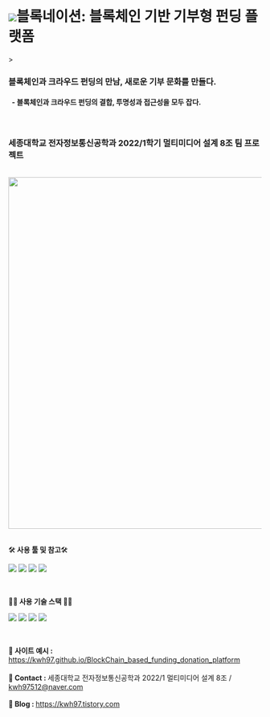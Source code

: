 <h1><img src="https://user-images.githubusercontent.com/82254874/173244440-b6417f0c-fa99-435e-b265-6a85eda1b416.png" style="width: 50px, margin-top: 20px">블록네이션: 블록체인 기반 기부형 펀딩 플랫폼</h1>>
<h3>블록체인과 크라우드 펀딩의 만남, 새로운 기부 문화를 만들다.</h3>
<h4>&nbsp - 블록체인과 크라우드 펀딩의 결합, 투명성과 접근성을 모두 잡다.</h4><br>
<h3>세종대학교 전자정보통신공학과 2022/1학기 멀티미디어 설계 8조 팀 프로젝트</h3><br>
<img src="https://user-images.githubusercontent.com/82254874/173244059-2df100f2-66db-461e-9129-f2344891c212.jpg" style="width: 700px"/>
<br><br>

🛠<strong> 사용 툴 및 참고</strong>🛠   

<img src="https://img.shields.io/badge/VisualStudioCode-32AAFF?style=flat-square&logo=visualstudiocode&logoColor=white"/> <img src="https://img.shields.io/badge/Ganache-FF8C0A?style=flat-square&logo=Ganache&logoColor=white"/> <img src="https://img.shields.io/badge/BlockChain-black?style=flat-square&logo=blockchain&logoColor=white"/> <img src="https://img.shields.io/badge/Ethereum-blue?style=flat-square&logo=ethereum&logoColor=white"/> <br>


<br>

👨‍💻<strong> 사용 기술 스택 </strong>👨‍💻

<img src="https://img.shields.io/badge/HTML-red?style=flat-square&logo=html5&logoColor=white"/> <img src="https://img.shields.io/badge/CSS-blue?style=flat-square&logo=css3&logoColor=white"/> <img src="https://img.shields.io/badge/JAVASCRIPT-yellow?style=flat-square&logo=javascript&logoColor=white"/> <img src="https://img.shields.io/badge/WEB3.JS-green?style=flat-square&logo=web3.js&logoColor=white"/>

<br>


🔗<strong> 사이트 예시 : </strong>  https://kwh97.github.io/BlockChain_based_funding_donation_platform <br><br>
📧<strong> Contact : </strong> 세종대학교 전자정보통신공학과 2022/1 멀티미디어 설계 8조 / kwh97512@naver.com <br><br>
🔖<strong> Blog : </strong>https://kwh97.tistory.com




<br><br>
